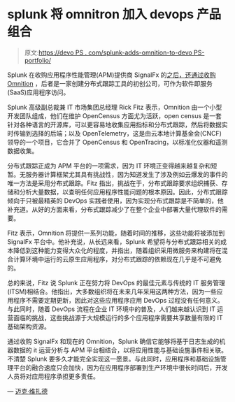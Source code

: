 # splunk 将 omnitron 加入 devops 产品组合

> 原文:[https://devo PS . com/splunk-adds-omnition-to-devo PS-portfolio/](https://devops.com/splunk-adds-omnition-to-devops-portfolio/)

Splunk 在收购应用程序性能管理(APM)提供商 SignalFx 的[之后，还通过](https://devops.com/splunk-to-acquire-signalfx-to-gain-apm-platform/)[收购 Omnition](https://www.splunk.com/blog/2019/09/04/splunk-to-acquire-observability-innovator-and-leading-open-source-contributor-omnition.html) ，后者是一家创建分布式跟踪工具的初创公司，可作为软件即服务(SaaS)应用程序访问。

Splunk 高级副总裁兼 IT 市场集团总经理 Rick Fitz 表示，Omnition 由一个小型开发团队组成，他们在维护 OpenCensus 方面尤为活跃，open census 是一套针对各种语言的开源库，可以更容易地收集应用指标和分布式跟踪，然后将数据实时传输到选择的后端；以及 OpenTelemetry，这是由云本地计算基金会(CNCF)领导的一个项目，它合并了 OpenCensus 和 OpenTracing，以标准化仪器和遥测数据收集。

分布式跟踪正成为 APM 平台的一项需求，因为 IT 环境正变得越来越复杂和短暂。无服务器计算框架尤其具有挑战性，因为知道发生了涉及例如云爆发的事件的唯一方法是采用分布式跟踪。Fitz 指出，挑战在于，分布式跟踪要求组织捕获、存储和分析大量数据，以查明任何应用程序性能问题的根本原因。因此，分布式跟踪倾向于只被最精英的 DevOps 实践者使用，因为实现分布式跟踪是不简单的，他补充道。从好的方面来看，分布式跟踪减少了在整个企业中部署大量代理软件的需要。

Fitz 表示，Omnition 将提供一系列功能，随着时间的推移，这些功能将被添加到 SignalFx 平台中。他补充说，从长远来看，Splunk 希望将与分布式跟踪相关的成本降低到这种能力变得大众化的程度，并指出，随着组织采用微服务来构建将在混合计算环境中运行的云原生应用程序，对分布式跟踪的依赖现在几乎是不可避免的。

总的来说，Fitz 说 Splunk 正在努力将 DevOps 的最佳元素与传统的 IT 服务管理(ITSM)相结合。他指出，大多数组织将在未来几年采用这两种方法，因为一些应用程序不需要定期更新，因此对这些应用程序应用 DevOps 过程没有任何意义。与此同时，随着 DevOps 流程在企业 IT 环境中的普及，人们越来越认识到 IT 运营面临的挑战，这些挑战源于大规模运行的多个应用程序需要共享数量有限的 IT 基础架构资源。

通过收购 SignalFx 和现在的 Omnition，Splunk 确信它能够将基于日志生成的机器数据的 it 运营分析与 APM 平台相结合，以将应用性能与基础设施事件相关联。不清楚 Splunk 要多久才能完全实现这一愿景。与此同时，应用程序和基础设施管理平台的融合速度只会加快，因为在应用程序部署到生产环境中很长时间后，开发人员将对应用程序承担更多责任。

— [迈克·维扎德](https://devops.com/author/mike-vizard/)